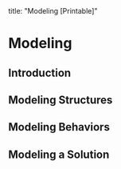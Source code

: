 <frontmatter>
title: "Modeling [Printable]"
</frontmatter>

<link rel="stylesheet" href="{{baseUrl}}/css/textbook.css">

<div class="website-content">

<div id="main">

# Modeling

## Introduction

<include src="introduction/what/unit-inParent-asPanel-print.md" boilerplate />
<include src="introduction/how/unit-inParent-asPanel-print.md" boilerplate />
<include src="introduction/umlModels/unit-inParent-asPanel-print.md" boilerplate />

## Modeling Structures

<include src="modelingStructures/classDiagramsBasic/unit-inParent-asPanel-print.md" boilerplate />
<!-- <include src="modelingStructures/classDiagramsIntermediate/unit-inParent-asPanel-print.md" boilerplate /> -->
<!-- <include src="modelingStructures/classDiagramsAdvanced/unit-inParent-asPanel-print.md" boilerplate /> -->
<include src="modelingStructures/objectDiagrams/unit-inParent-asPanel-print.md" boilerplate />
<include src="modelingStructures/objectOrientedDomainModels/unit-inParent-asPanel-print.md" boilerplate />
<include src="modelingStructures/deploymentDiagrams/unit-inParent-asPanel-print.md" boilerplate />
<include src="modelingStructures/componentDiagrams/unit-inParent-asPanel-print.md" boilerplate />
<include src="modelingStructures/packageDiagrams/unit-inParent-asPanel-print.md" boilerplate />
<include src="modelingStructures/compositeStructureDiagrams/unit-inParent-asPanel-print.md" boilerplate />

## Modeling Behaviors

<include src="modelingBehaviors/activityDiagrams/unit-inParent-asPanel-print.md" boilerplate />
<include src="modelingBehaviors/sequenceDiagramsBasic/unit-inParent-asPanel-print.md" boilerplate />
<!-- <include src="modelingBehaviors/sequenceDiagramsIntermediate/unit-inParent-asPanel-print.md" boilerplate /> -->
<!-- <include src="modelingBehaviors/sequenceDiagramsAdvanced/unit-inParent-asPanel-print.md" boilerplate /> -->
<include src="modelingBehaviors/useCaseDiagrams/unit-inParent-asPanel-print.md" boilerplate />
<include src="modelingBehaviors/timingDiagrams/unit-inParent-asPanel-print.md" boilerplate />
<include src="modelingBehaviors/interactionOverviewDiagrams/unit-inParent-asPanel-print.md" boilerplate />
<include src="modelingBehaviors/communicationDiagrams/unit-inParent-asPanel-print.md" boilerplate />
<include src="modelingBehaviors/stateMachineDiagrams/unit-inParent-asPanel-print.md" boilerplate />

## Modeling a Solution

<include src="modelingASolution/introduction/unit-inParent-asPanel-print.md" boilerplate />
<include src="modelingASolution/basic/unit-inParent-asPanel-print.md" boilerplate />
<include src="modelingASolution/intermediate/unit-inParent-asPanel-print.md" boilerplate />

<!-- TODO: add review -->

</div>

</div>

